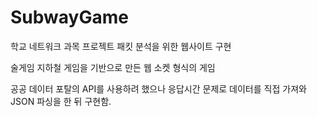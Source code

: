 # SubwayGame

학교 네트워크 과목 프로젝트
패킷 분석을 위한 웹사이트 구현

술게임 지하철 게임을 기반으로 만든 웹 소켓 형식의 게임

공공 데이터 포탈의 API를 사용하려 했으나 응답시간 문제로 데이터를 직접 가져와 JSON 파싱을 한 뒤 구현함.
